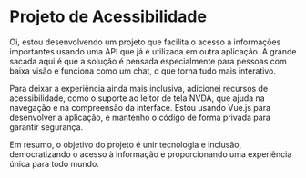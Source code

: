 # Projeto de Acessibilidade

Oi, estou desenvolvendo um projeto que facilita o acesso a informações importantes usando uma API que já é utilizada em outra aplicação. A grande sacada aqui é que a solução é pensada especialmente para pessoas com baixa visão e funciona como um chat, o que torna tudo mais interativo.

Para deixar a experiência ainda mais inclusiva, adicionei recursos de acessibilidade, como o suporte ao leitor de tela NVDA, que ajuda na navegação e na compreensão da interface. Estou usando Vue.js para desenvolver a aplicação, e mantenho o código de forma privada para garantir segurança.

Em resumo, o objetivo do projeto é unir tecnologia e inclusão, democratizando o acesso à informação e proporcionando uma experiência única para todo mundo.
